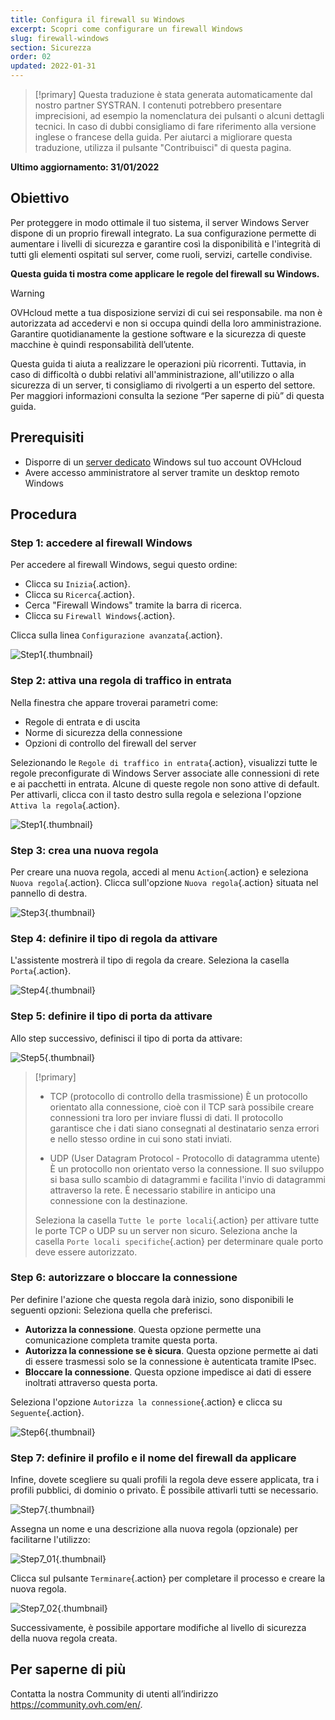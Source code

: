 ```yaml
---
title: Configura il firewall su Windows
excerpt: Scopri come configurare un firewall Windows
slug: firewall-windows
section: Sicurezza
order: 02
updated: 2022-01-31
---
```


> [!primary]
> Questa traduzione è stata generata automaticamente dal nostro partner SYSTRAN. I contenuti potrebbero presentare imprecisioni, ad esempio la nomenclatura dei pulsanti o alcuni dettagli tecnici. In caso di dubbi consigliamo di fare riferimento alla versione inglese o francese della guida. Per aiutarci a migliorare questa traduzione, utilizza il pulsante "Contribuisci" di questa pagina.
>

**Ultimo aggiornamento: 31/01/2022**

## Obiettivo

Per proteggere in modo ottimale il tuo sistema, il server Windows Server dispone di un proprio firewall integrato. La sua configurazione permette di aumentare i livelli di sicurezza e garantire così la disponibilità e l'integrità di tutti gli elementi ospitati sul server, come ruoli, servizi, cartelle condivise.

**Questa guida ti mostra come applicare le regole del firewall su Windows.**

> [!warning]
>
> OVHcloud mette a tua disposizione servizi di cui sei responsabile. ma non è autorizzata ad accedervi e non si occupa quindi della loro amministrazione. Garantire quotidianamente la gestione software e la sicurezza di queste macchine è quindi responsabilità dell’utente.
>
> Questa guida ti aiuta a realizzare le operazioni più ricorrenti. Tuttavia, in caso di difficoltà o dubbi relativi all'amministrazione, all'utilizzo o alla sicurezza di un server, ti consigliamo di rivolgerti a un esperto del settore. Per maggiori informazioni consulta la sezione “Per saperne di più” di questa guida.
>

## Prerequisiti

- Disporre di un [server dedicato](https://www.ovhcloud.com/it/bare-metal/) Windows sul tuo account OVHcloud
- Avere accesso amministratore al server tramite un desktop remoto Windows 

## Procedura

### Step 1: accedere al firewall Windows

Per accedere al firewall Windows, segui questo ordine:

- Clicca su `Inizia`{.action}.
- Clicca su `Ricerca`{.action}.
- Cerca "Firewall Windows" tramite la barra di ricerca.
- Clicca su `Firewall Windows`{.action}.

Clicca sulla linea `Configurazione avanzata`{.action}.

![Step1](images/step1.PNG){.thumbnail}

### Step 2: attiva una regola di traffico in entrata

Nella finestra che appare troverai parametri come:

- Regole di entrata e di uscita
- Norme di sicurezza della connessione
- Opzioni di controllo del firewall del server

Selezionando le `Regole di traffico in entrata`{.action}, visualizzi tutte le regole preconfigurate di Windows Server associate alle connessioni di rete e ai pacchetti in entrata. Alcune di queste regole non sono attive di default. Per attivarli, clicca con il tasto destro sulla regola e seleziona l'opzione `Attiva la regola`{.action}.

![Step1](images/step2.PNG){.thumbnail}

### Step 3: crea una nuova regola 

Per creare una nuova regola, accedi al menu `Action`{.action} e seleziona `Nuova regola`{.action}.
Clicca sull'opzione `Nuova regola`{.action} situata nel pannello di destra.

![Step3](images/step3.PNG){.thumbnail}

### Step 4: definire il tipo di regola da attivare

L'assistente mostrerà il tipo di regola da creare. Seleziona la casella `Porta`{.action}.

![Step4](images/step4.PNG){.thumbnail}

### Step 5: definire il tipo di porta da attivare

Allo step successivo, definisci il tipo di porta da attivare:

![Step5](images/step5.PNG){.thumbnail}

> [!primary]
>
>- TCP (protocollo di controllo della trasmissione)
>È un protocollo orientato alla connessione, cioè con il TCP sarà possibile creare connessioni tra loro per inviare flussi di dati. Il protocollo garantisce che i dati siano consegnati al destinatario senza errori e nello stesso ordine in cui sono stati inviati.
>
>- UDP (User Datagram Protocol - Protocollo di datagramma utente)
>È un protocollo non orientato verso la connessione. Il suo sviluppo si basa sullo scambio di datagrammi e facilita l'invio di datagrammi attraverso la rete. È necessario stabilire in anticipo una connessione con la destinazione.
>
>Seleziona la casella `Tutte le porte locali`{.action} per attivare tutte le porte TCP o UDP su un server non sicuro. Seleziona anche la casella `Porte locali specifiche`{.action} per determinare quale porto deve essere autorizzato. 
>

### Step 6: autorizzare o bloccare la connessione

Per definire l'azione che questa regola darà inizio, sono disponibili le seguenti opzioni: Seleziona quella che preferisci.

- **Autorizza la connessione**. Questa opzione permette una comunicazione completa tramite questa porta.
- **Autorizza la connessione se è sicura**. Questa opzione permette ai dati di essere trasmessi solo se la connessione è autenticata tramite IPsec.
- **Bloccare la connessione**. Questa opzione impedisce ai dati di essere inoltrati attraverso questa porta.

Seleziona l'opzione `Autorizza la connessione`{.action} e clicca su `Seguente`{.action}. 

![Step6](images/step6.PNG){.thumbnail}

### Step 7: definire il profilo e il nome del firewall da applicare

Infine, dovete scegliere su quali profili la regola deve essere applicata, tra i profili pubblici, di dominio o privato.
È possibile attivarli tutti se necessario.

![Step7](images/step7.PNG){.thumbnail}

Assegna un nome e una descrizione alla nuova regola (opzionale) per facilitarne l'utilizzo:

![Step7_01](images/step7-01.PNG){.thumbnail}

Clicca sul pulsante `Terminare`{.action} per completare il processo e creare la nuova regola.

![Step7_02](images/step7_02.PNG){.thumbnail}

Successivamente, è possibile apportare modifiche al livello di sicurezza della nuova regola creata.

## Per saperne di più

Contatta la nostra Community di utenti all’indirizzo <https://community.ovh.com/en/>.
